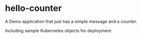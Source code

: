 # hello-counter
A Demo application that just has a simple message and a counter.

Including sample Kubernetes objects for deployment.
